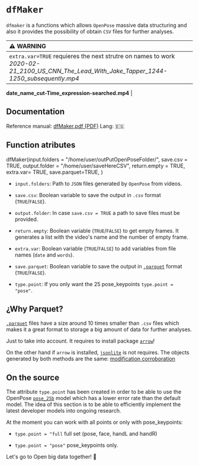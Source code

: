 # `dfMaker`

`dfmaker` is a functions which allows `OpenPose` massive data structuring and also it provides the possibility of obtain `CSV` files for further analyses.

| :warning: WARNING                                                                                                                                       |
|:-----------------------------------------------------------------------|
| `extra.var=TRUE` requieres the next strutre on names to work *2020-02-21_2100_US_CNN_The_Lead_With_Jake_Tapper_1244-1250_subsequently.mp4*

**date_name_cut-Time_expression-searched.mp4**
 |

## Documentation

Reference manual: [dfMaker.pdf (PDF)](docs/dfMaker.pdf) Lang: :es:

## Function atributes

dfMaker(input.folders = "/home/user/outPutOpenPoseFolder/",
        save.csv = TRUE,
        output.folder = "/home/user/saveHereCSV", 
        return.empty = TRUE,
        extra.var= TRUE,
        save.parquet=TRUE,
          )

-   `input.folders`: Path to `JSON` files generated by `OpenPose` from videos.

-   `save.csv`: Boolean variable to save the output in `.csv` format (`TRUE`/`FALSE`).

-   `output.folder`: In case `save.csv = TRUE` a path to save files must be provided.

-   `return.empty`: Boolean variable (`TRUE`/`FALSE`) to get empty frames. It generates a list with the video's name and the number of empty frame.

-   `extra.var`: Boolean variable (`TRUE`/`FALSE`) to add variables from file names (`date` and `words`).

-   `save.parquet`: Boolean variable to save the output in [`.parquet`](https://github.com/apache/parquet-format) format  (`TRUE`/`FALSE`).

-   `type.point`: If you only want the 25 pose_keypoints `type.point = "pose"`.


## ¿Why Parquet?

 [`.parquet`](https://github.com/apache/parquet-format) files have a size around 10 times smaller than `.csv` files which makes it a great format to storage a big amount of data for further analyses.
 
 Just to take into account. It requires to install package [`arrow`](https://arrow.apache.org/docs/r/)!
 
 On the other hand if `arrow` is installed, [`jsonlite`](https://cran.r-project.org/web/packages/jsonlite/index.html) is not requires. The objects generated by both methods are the same: [modification corroboration](bonus_material/jsonliteVsArrow.R) 
 



## On the source

The attribute `type.point` has been created in order to be able to use the OpenPose [`pose_25b`](https://github.com/CMU-Perceptual-Computing-Lab/openpose_train/blob/master/experimental_models/README.md) model which has a lower error rate than the default model. The idea of this section is to be able to efficiently implement the latest developer models into ongoing research.


At the moment you can work with all points or only with pose_keypoints:

* `type.point = "full` full set (pose, face, handL and handR) 

* `type.point = "pose"` pose_keypoints only.

 Let's go to Open big data together! :ghost:
